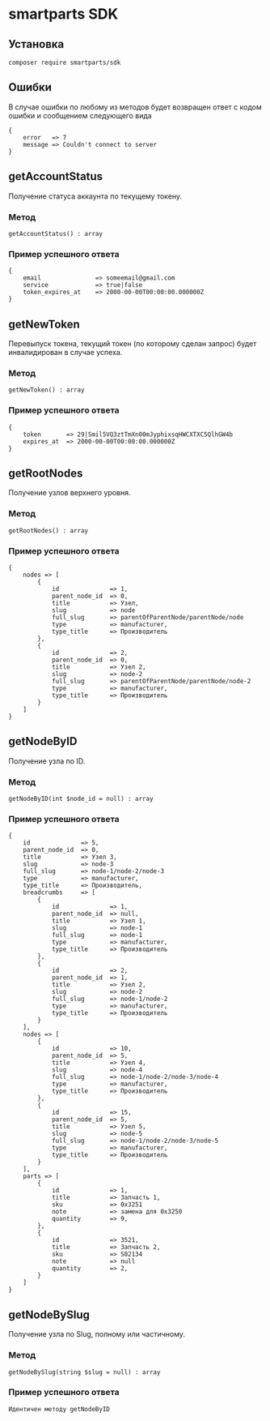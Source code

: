 # smartparts SDK

## Установка
	composer require smartparts/sdk

## Ошибки
В случае ошибки по любому из методов будет возвращен ответ с кодом ошибки и сообщением следующего вида

	{
		error 	=> 7
		message	=> Couldn't connect to server
	}

## getAccountStatus
Получение статуса аккаунта по текущему токену.

### Метод
	getAccountStatus() : array

### Пример успешного ответа

	{
		email				=> someemail@gmail.com
		service				=> true|false
		token_expires_at	=> 2000-00-00T00:00:00.000000Z
	}

## getNewToken
Перевыпуск токена, текущий токен (по которому сделан запрос) будет инвалидирован в случае успеха.

### Метод
	getNewToken() : array

### Пример успешного ответа

	{
		token 		=> 29|Smil5VQ3ztTmXn00mJyphixsqHWCXTXC5QlhGW4b
		expires_at 	=> 2000-00-00T00:00:00.000000Z
	}

## getRootNodes
Получение узлов верхнего уровня.

### Метод

	getRootNodes() : array

### Пример успешного ответа

	{
		nodes => [
			{
				id				=> 1,
				parent_node_id 	=> 0,
				title			=> Узел,
				slug			=> node
				full_slug		=> parentOfParentNode/parentNode/node
				type			=> manufacturer,
				type_title		=> Производитель
			},
			{
				id				=> 2,
				parent_node_id 	=> 0,
				title			=> Узел 2,
				slug			=> node-2
				full_slug		=> parentOfParentNode/parentNode/node-2
				type			=> manufacturer,
				type_title		=> Производитель
			}
		]
	}

## getNodeByID
Получение узла по ID.

### Метод

	getNodeByID(int $node_id = null) : array

### Пример успешного ответа

	{
		id				=> 5,
		parent_node_id 	=> 0,
		title			=> Узел 3,
		slug			=> node-3
		full_slug		=> node-1/node-2/node-3
		type			=> manufacturer,
		type_title		=> Производитель,
		breadcrumbs 	=> [
			{
				id				=> 1,
				parent_node_id 	=> null,
				title			=> Узел 1,
				slug			=> node-1
				full_slug		=> node-1
				type			=> manufacturer,
				type_title		=> Производитель
			},
			{
				id				=> 2,
				parent_node_id 	=> 1,
				title			=> Узел 2,
				slug			=> node-2
				full_slug		=> node-1/node-2
				type			=> manufacturer,
				type_title		=> Производитель
			}
		],
		nodes => [
			{
				id				=> 10,
				parent_node_id 	=> 5,
				title			=> Узел 4,
				slug			=> node-4
				full_slug		=> node-1/node-2/node-3/node-4
				type			=> manufacturer,
				type_title		=> Производитель
			},
			{
				id				=> 15,
				parent_node_id 	=> 5,
				title			=> Узел 5,
				slug			=> node-5
				full_slug		=> node-1/node-2/node-3/node-5
				type			=> manufacturer,
				type_title		=> Производитель
			}
		],
		parts => [
			{
				id				=> 1,
				title			=> Запчасть 1,
				sku				=> 0x3251
				note			=> замена для 0x3250
				quantity		=> 9,
			},
			{
				id				=> 3521,
				title			=> Запчасть 2,
				sku				=> S02134
				note			=> null
				quantity		=> 2,
			}
		]
	}

## getNodeBySlug
Получение узла по Slug, полному или частичному.

### Метод

	getNodeBySlug(string $slug = null) : array

### Пример успешного ответа

	Идентичен методу getNodeByID